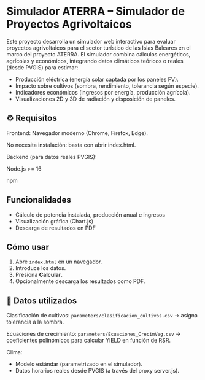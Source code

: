 # Simulador ATERRA – Simulador de Proyectos Agrivoltaicos

Este proyecto desarrolla un simulador web interactivo para evaluar proyectos agrivoltaicos  para el sector turístico de las Islas Baleares en el marco del proyecto ATERRA.
El simulador combina cálculos energéticos, agrícolas y económicos, integrando datos climáticos teóricos o reales (desde PVGIS) para estimar:

- Producción eléctrica (energía solar captada por los paneles FV).
- Impacto sobre cultivos (sombra, rendimiento, tolerancia según especie).
- Indicadores económicos (ingresos por energía, producción agrícola).
- Visualizaciones 2D y 3D de radiación y disposición de paneles.


## ⚙️ Requisitos

Frontend: Navegador moderno (Chrome, Firefox, Edge).

No necesita instalación: basta con abrir index.html.

Backend (para datos reales PVGIS):

Node.js  >= 16

npm

## Funcionalidades

- Cálculo de potencia instalada, producción anual e ingresos
- Visualización gráfica (Chart.js)
- Descarga de resultados en PDF

## Cómo usar

1. Abre `index.html` en un navegador.
2. Introduce los datos.
3. Presiona **Calcular**.
4. Opcionalmente descarga los resultados como PDF.

## 📑 Datos utilizados

Clasificación de cultivos: `parameters/clasificacion_cultivos.csv` → asigna tolerancia a la sombra.

Ecuaciones de crecimiento: `parameters/Ecuaciones_CrecimVeg.csv` → coeficientes polinómicos para calcular YIELD en función de RSR.

Clima:
- Modelo estándar (parametrizado en el simulador).
- Datos horarios reales desde PVGIS (a través del proxy server.js).
